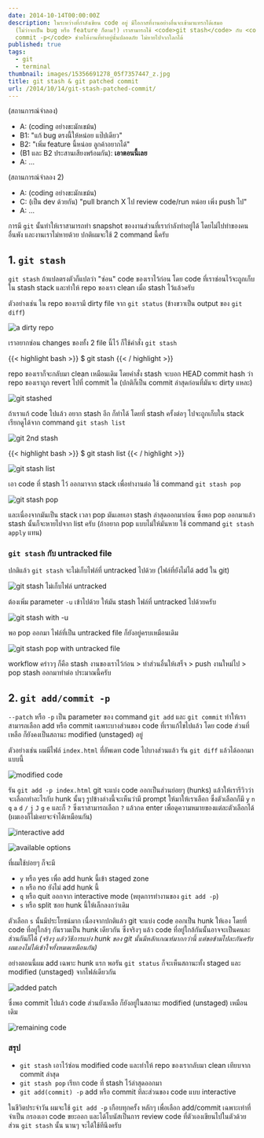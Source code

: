 ```yaml
---
date: 2014-10-14T00:00:00Z
description: ในระหว่างที่กำลังเขียน code อยู่ มีโอกาสที่งานอย่างอื่นจะเข้ามาแทรกได้เสมอ
  (ไม่ว่าจะเป็น bug หรือ feature ก็ตาม!) เราสามารถใช้ <code>git stash</code> กับ <code>git
  commit -p</code> ช่วยให้งานที่ทำอยู่นั้นปลอดภัย ไม่หายไปจากโลกได้
published: true
tags:
  - git
  - terminal
thumbnail: images/15356691278_05f7357447_z.jpg
title: git stash & git patched commit
url: /2014/10/14/git-stash-patched-commit/
---
```


(สถานการณ์จำลอง)

- A: (coding อย่างขะมักเขม้น)
- B1: "แก้ bug ตรงนี้ให้หน่อย แป๊ปเดียว"
- B2: "เพิ่ม feature นี้หน่อย ลูกค้าอยากได้"
- (B1 และ B2 ประสานเสียงพร้อมกัน): **เอาตอนนี้เลย**
- A: ...

(สถานการณ์จำลอง 2)

- A: (coding อย่างขะมักเขม้น)
- C: (เป็น dev ด้วยกัน) "pull branch X ไป review code/run หน่อย เพิ่ง push ไป"
- A: ...

การมี `git` นั้นทำให้เราสามารถทำ snapshot ของงานส่วนที่เรากำลังทำอยู่ได้ โดยไม่ไปทำของคนอื่นพัง และงานเราไม่หายด้วย ปกติผมจะใช้ 2 command นี้ครับ

## 1. `git stash`

`git stash` ถ้าแปลตรงตัวก็แปลว่า "ซ่อน" code ของเราไว้ก่อน โดย code ที่เราซ่อนไว้จะถูกเก็บใน stash stack และทำให้ repo ของเรา clean เมื่อ stash ไว้แล้วครับ

ตัวอย่างเช่น ใน repo ของเรามี dirty file จาก `git status` (ข้างขวาเป็น output ของ `git diff`)

![a dirty repo](images/15347262219_9c6e4a783c_c.jpg)

เราอยากซ่อน changes ของทั้ง 2 file นี้ไว้ ก็ใช้คำสั่ง `git stash`

{{< highlight bash >}}
$ git stash
{{< / highlight >}}

repo ของเราก็จะกลับมา clean เหมือนเดิม โดยคำสั่ง stash จะบอก HEAD commit hash ว่า repo ของเราถูก revert ไปที่ commit ใด (ปกติก็เป็น commit ล่าสุดก่อนที่มันจะ dirty แหละ)

![git stashed](images/15353372667_1f43fdb4d7_z.jpg)

ถ้าเราแก้ code ไปแล้ว อยาก stash อีก ก็ทำได้ โดยที่ stash ครั้งต่อๆ ไปจะถูกเก็บใน stack เรียกดูได้จาก command `git stash list`

![git 2nd stash](images/15539461345_34e1283e54_o.png)

{{< highlight bash >}}
$ git stash list
{{< / highlight >}}

![git stash list](images/15353821700_3073afaee2.jpg)

เอา code ที่ stash ไว้ ออกมาจาก stack เพื่อทำงานต่อ ใช้ command `git stash pop`

![git stash pop](images/15353530378_5c268ab9d8_o.png)

และเนื่องจากมันเป็น stack เวลา pop มันเลยเอา stash ล่าสุดออกมาก่อน ซึ่งพอ pop ออกมาแล้ว stash นั้นก็จะหายไปจาก list ครับ (ถ้าอยาก pop แบบไม่ให้มันหาย ใช้ command `git stash apply` แทน)

### `git stash` กับ untracked file

ปกติแล้ว `git stash` จะไม่เก็บไฟล์ที่ untracked ไปด้วย (ไฟล์ที่ยังไม่ได้ add ใน git)

![git stash ไม่เก็บไฟล์ untracked](images/15353029939_f6996515ee_z.jpg)

ต้องเพิ่ม parameter `-u` เข้าไปด้วย ให้มัน stash ไฟล์ที่ untracked ไปด้วยครับ

![git stash with -u](images/15354024460_6985843d64_z.jpg)

พอ pop ออกมา ไฟล์ที่เป็น untracked file ก็ยังอยู่ครบเหมือนเดิม

![git stash pop with untracked file](images/15353147449_159851951c_z.jpg)

workflow คร่าวๆ ก็คือ stash งานของเราไว้ก่อน > ทำส่วนอื่นให้เสร็จ > push งานใหม่ไป > pop stash ออกมาทำต่อ ประมาณนี้ครับ

## 2. `git add/commit -p`

`--patch` หรือ `-p` เป็น parameter ของ command `git add` และ `git commit` ทำให้เราสามารถเลือก add หรือ commit เฉพาะบางส่วนของ code ที่เราแก้ไขไปแล้ว โดย code ส่วนที่เหลือ ก็ยังคงเป็นสถานะ modified (unstaged) อยู่

ตัวอย่างเช่น ผมมีไฟล์ `index.html` ที่อัพเดท code ไปบางส่วนแล้ว รัน `git diff` แล้วได้ออกมาแบบนี้

![modified code](images/14921984934_f13f0300b9_c.jpg)

รัน `git add -p index.html` git จะแบ่ง code ออกเป็นส่วนย่อยๆ (hunks) แล้วให้เรารีวิวว่า จะเลือกทำอะไรกับ hunk นั้นๆ รูปข้างล่างนี้จะเห็นว่ามี prompt ให้มาให้เราเลือก ซึ่งตัวเลือกก็มี `y` `n` `q` `a` `d` `/` `j` `J` `g` `e` และก็ `?` ซึ่งเราสามารถเลือก `?` แล้วกด enter เพื่อดูความหมายของแต่ละตัวเลือกได้ (ผมเองก็ไม่เคยจะจำได้เหมือนกัน)

![interactive add](images/15356163429_da0aa59b9e_z.jpg)

![available options](images/15356691278_05f7357447_z.jpg)

ที่ผมใช้บ่อยๆ ก็จะมี

- `y` หรือ yes เพื่อ add hunk นี้เข้า staged zone
- `n` หรือ no ยังไม่ add hunk นี้
- `q` หรือ quit ออกจาก interactive mode (หยุดการทำงานของ `git add -p`)
- `s` หรือ split ซอย hunk นี้ให้เล็กลงกว่าเดิม

ตัวเลือก `s` นั้นมีประโยชน์มาก เนื่องจากปกติแล้ว git จะแบ่ง code ออกเป็น hunk ให้เอง โดยที่ code ที่อยู่ใกล้ๆ กันรวมเป็น hunk เดียวกัน ซึ่งจริงๆ แล้ว code ที่อยู่ใกล้กันนั้นอาจจะเป็นคนละส่วนกันก็ได้ _(จริงๆ แล้ววิธีการแบ่ง hunk ของ git นั้นมีหลักเกณฑ์มากกว่านี้ แต่ขอข้ามไปละกันครับ ผมเองไม่ได้เข้าใจทั้งหมดเหมือนกัน)_

อย่างตอนนี้ผม add เฉพาะ hunk แรก พอรัน `git status` ก็จะเห็นสถานะทั้ง staged และ modified (unstaged) จากไฟล์เดียวกัน

![added patch](images/15540282891_0b83fa8a31.jpg)

ซึ่งพอ commit ไปแล้ว code ส่วนยังเหลือ ก็ยังอยู่ในสถานะ modified (unstaged) เหมือนเดิม

![remaining code](images/15357360570_8d37b5040c_z.jpg)

### สรุป

- `git stash` เอาไว้ซ่อน modified code และทำให้ repo ของเรากลับมา clean เทียบจาก commit ล่าสุด
- `git stash pop` เรียก code ที่ stash ไว้ล่าสุดออกมา
- `git add(commit) -p` add หรือ commit ทีละส่วนของ code แบบ interactive

ในชีวิตประจำวัน ผมจะใช้ `git add -p` เกือบทุกครั้ง หลักๆ เพื่อเลือก add/commit เฉพาะเท่าที่จำเป็น กรองเอา code ขยะออก และได้โบนัสเป็นการ review code ที่ตัวเองเขียนไปในตัวด้วย ส่วน `git stash` นั้น นานๆ จะได้ใช้ทีนึงครับ
